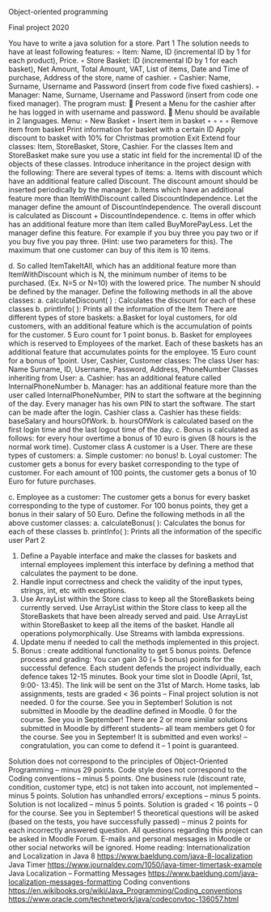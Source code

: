 Object-oriented programming

Final project 2020

You have to write a java solution for a store.
Part 1
The solution needs to have at least following features:
◦ Item: Name, ID (incremental ID by 1 for each product),
Price.
◦ Store Basket: ID (incremental ID by 1 for each
basket), Net Amount, Total Amount, VAT, List of items, Date and Time of purchase, Address of the store, name of cashier.
◦ Cashier: Name, Surname, Username and Password (insert from code five fixed cashiers).
◦ Manager: Name, Surname, Username and Password (insert from code one fixed manager).
The program must:
 Present a Menu for the cashier after he has logged in with
username and password.
 Menu should be available in 2 languages. Menu:
◦ New Basket
◦ Insert item in basket
◦
◦
◦
◦
Remove item from basket
Print information for basket with a certain ID
Apply discount to basket with 10% for Christmas promotion Exit
Extend four classes: Item, StoreBasket, Store, Cashier.
For the classes Item and StoreBasket make sure you use a static int field for the incremental ID of the objects of these classes. Introduce inheritance in the project design with the following:
There are several types of items:
a. Items with discount which have an additional feature called Discount. The discount amount should be inserted periodically by the manager.
b.Items which have an additional feature more than ItemWithDiscount called DiscountIndependence. Let the manager define the amount of DiscountIndependence. The overall discount is calculated as Discount + DiscountIndependence.
c. Items in offer which has an additional feature more than Item called BuyMorePayLess. Let the manager define this feature. For example if you buy three you pay two or if you buy five you pay three. (Hint: use two parameters for this). The maximum that one customer can buy of this item is 10 items.
 
d. So called ItemTakeItAll, which has an additional feature more than ItemWithDiscount which is N, the minimum number of items to be purchased. (Ex. N=5 or N=10) with the lowered price. The number N should be defined by the manager.
Define the following methods in all the above classes:
a. calculateDiscount( ) : Calculates the discount for each of these classes
b. printInfo( ): Prints all the information of the Item
There are different types of store baskets:
a.Basket for loyal customers, for old customers, with an additional feature which is the accumulation of points for the customer. 5 Euro count for 1 point bonus.
b. Basket for employees which is reserved to Employees of the market. Each of these baskets has an additional feature that accumulates points for the employee. 15 Euro count for a bonus of 1point.
User, Cashier, Customer classes:
The class User has: Name Surname, ID, Username, Password, Address, PhoneNumber
Classes inheriting from User:
a. Cashier: has an additional feature called InternalPhoneNumber
b. Manager: has an additional feature more than the user called InternalPhoneNumber, PIN to start the software at the beginning of the day. Every manager has his own PIN to start the software. The start can be made after the login.
Cashier class
a. Cashier has these fields: baseSalary and hoursOfWork.
b. hoursOfWork is calculated based on the first login time and the last logout time of the day.
c. Bonus is calculated as follows: for every hour overtime a bonus of 10 euro is given (8 hours is the normal work time).
Customer class
A customer is a User. There are these types of customers:
a. Simple customer: no bonus!
b. Loyal customer: The customer gets a bonus for every basket corresponding to the type of customer. For each amount of 100 points, the customer gets a bonus of 10 Euro for future purchases.
    
c. Employee as a customer: The customer gets a bonus for every basket corresponding to the type of customer. For 100 bonus points, they get a bonus in their salary of 50 Euro.
Define the following methods in all the above customer classes:
a. calculateBonus( ): Calculates the bonus for each of these classes
b. printInfo( ): Prints all the information of the specific user
Part 2
1. Define a Payable interface and make the classes for baskets and internal employees implement this interface by defining a method that calculates the payment to be done.
2. Handle input correctness and check the validity of the input types, strings, int, etc with exceptions.
3. Use ArrayList within the Store class to keep all the StoreBaskets being currently served. Use ArrayList within the Store class to keep all the StoreBaskets that have been already served and paid. Use ArrayList within StoreBasket to keep all the items of the basket. Handle all operations polymorphically. Use Streams with lambda expressions.
4. Update menu if needed to call the methods implemented in this project.
5. Bonus : create additional functionality to get 5 bonus points.
Defence process and grading:
You can gain 30 (+ 5 bonus) points for the successful defence.
Each student defends the project individually, each defence takes 12-15 minutes. Book your time slot in Doodle (April, 1st, 9:00- 13:45). The link will be sent on the 31st of March.
Home tasks, lab assignments, tests are graded < 36 points – Final project solution is not needed. 0 for the course. See you in September!
Solution is not submitted in Moodle by the deadline defined in Moodle. 0 for the course. See you in September!
There are 2 or more similar solutions submitted in Moodle by different students– all team members get 0 for the course. See you in September!
It is submitted and even works! – congratulation, you can come to defend it – 1 point is guaranteed.
 
Solution does not correspond to the principles of Object-Oriented Programming – minus 29 points.
Code style does not correspond to the Coding conventions – minus 5 points.
One business rule (discount rate, condition, customer type, etc) is not taken into account, not implemented – minus 5 points.
Solution has unhandled errors/ exceptions – minus 5 points. Solution is not localized – minus 5 points.
Solution is graded < 16 points – 0 for the course. See you in September!
5 theoretical questions will be asked (based on the tests, you have successfully passed) – minus 2 points for each incorrectly answered question.
All questions regarding this project can be asked in Moodle Forum. E-mails and personal messages in Moodle or other social networks will be ignored.
Home reading:
Internationalization and Localization in Java 8 https://www.baeldung.com/java-8-localization
Java Timer https://www.journaldev.com/1050/java-timer-timertask-example
Java Localization – Formatting Messages https://www.baeldung.com/java-localization-messages-formatting Coding conventions https://en.wikibooks.org/wiki/Java_Programming/Coding_conventions https://www.oracle.com/technetwork/java/codeconvtoc-136057.html
        